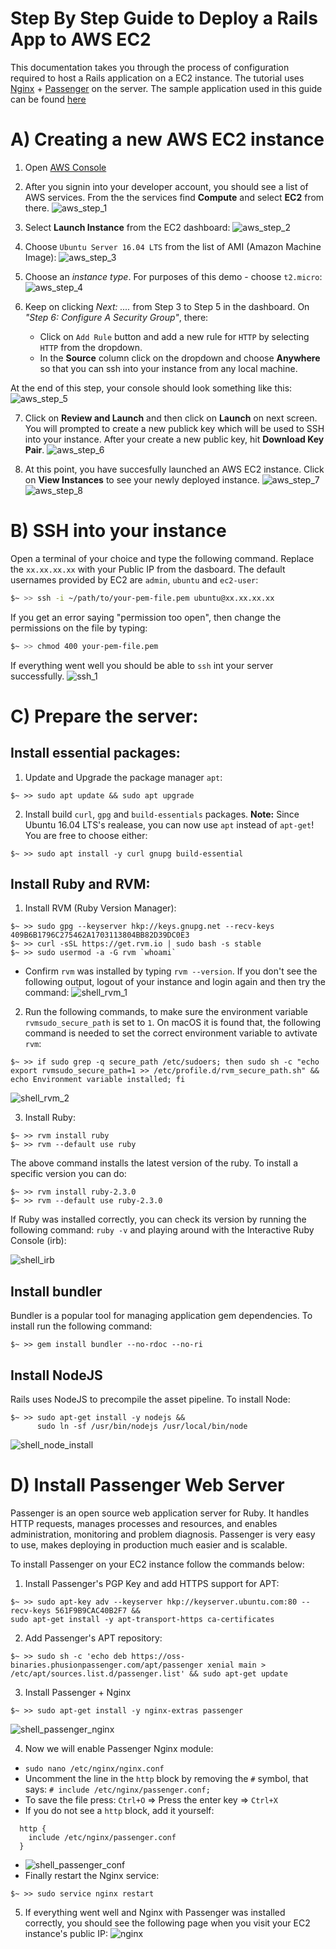 # Step By Step Guide to Deploy a Rails App to AWS EC2

This documentation takes you through the process of configuration required to host a Rails application on a EC2 instance. The tutorial uses [Nginx](https://www.nginx.com/resources/wiki/) + [Passenger](https://www.phusionpassenger.com/library/) on the server. The sample application used in this guide can be found [here](https://github.com/ghoshabhi/Sample-Photo-Webapp)

# A) Creating a new AWS EC2 instance

1. Open [AWS Console](https://aws.amazon.com/console/)
2. After you signin into your developer account, you should see a list of AWS services. From the the services find **Compute** and select **EC2** from there. 
![aws_step_1](https://raw.githubusercontent.com/ghoshabhi/cdn/master/AWS_1.png "AWS Dashboard")

3. Select **Launch Instance** from the EC2 dashboard: 
![aws_step_2](https://github.com/ghoshabhi/cdn/blob/master/AWS_2.png?raw=true "Launch Instance")

4. Choose `Ubuntu Server 16.04 LTS` from the list of AMI (Amazon Machine Image):
![aws_step_3](https://github.com/ghoshabhi/cdn/blob/master/AWS_3.png?raw=true "Choose AMI")

5. Choose an _instance type_. For purposes of this demo - choose `t2.micro`: 
![aws_step_4](https://github.com/ghoshabhi/cdn/blob/master/AWS_4.png?raw=true "t2.micro")

6. Keep on clicking _Next: ...._ from Step 3 to Step 5 in the dashboard. On _"Step 6: Configure A Security Group"_, there:
   - Click on `Add Rule` button and add a new rule for `HTTP` by selecting `HTTP` from the dropdown. 
   - In the **Source** column click on the dropdown and choose **Anywhere** so that you can ssh into your instance from any local machine. 
  
  At the end of this step, your console should look something like this:
  ![aws_step_5](https://github.com/ghoshabhi/cdn/blob/master/AWS_5.png?raw=true "Add http rule")

7. Click on **Review and Launch** and then click on **Launch** on next screen. You will prompted to create a new publick key which will be used to SSH into your instance. After your create a new public key, hit **Download Key Pair**.
![aws_step_6](https://github.com/ghoshabhi/cdn/blob/master/AWS_6.png?raw=true "Generate Public Key")

8. At this point, you have succesfully launched an AWS EC2 instance. Click on **View Instances** to see your newly deployed instance.
![aws_step_7](https://github.com/ghoshabhi/cdn/blob/master/AWS_7.png?raw=true "View Instances")
![aws_step_8](https://github.com/ghoshabhi/cdn/blob/master/AWS_8.png?raw=true "Dashboard")

# B) SSH into your instance

Open a terminal of your choice and type the following command. Replace the `xx.xx.xx.xx` with your Public IP from the dasboard. The default usernames provided by EC2 are `admin`, `ubuntu` and `ec2-user`: 
```sh
$~ >> ssh -i ~/path/to/your-pem-file.pem ubuntu@xx.xx.xx.xx 
```
If you get an error saying "permission too open", then change the permissions on the file by typing:
```sh
$~ >> chmod 400 your-pem-file.pem
```
If everything went well you should be able to `ssh` int your server successfully.
![ssh_1](https://github.com/ghoshabhi/cdn/blob/master/SH_1.png?raw=true "SSH")

# C) Prepare the server:

## Install essential packages:

1. Update and Upgrade the package manager `apt`:
```
$~ >> sudo apt update && sudo apt upgrade
```
2. Install build `curl`, `gpg` and `build-essentials` packages. **Note:** Since Ubuntu 16.04 LTS's realease, you can now use `apt` instead of `apt-get`! You are free to choose either:
```
$~ >> sudo apt install -y curl gnupg build-essential
```

## Install Ruby and RVM:

1. Install RVM (Ruby Version Manager):
```
$~ >> sudo gpg --keyserver hkp://keys.gnupg.net --recv-keys 409B6B1796C275462A1703113804BB82D39DC0E3
$~ >> curl -sSL https://get.rvm.io | sudo bash -s stable
$~ >> sudo usermod -a -G rvm `whoami`
```
  - Confirm `rvm` was installed by typing `rvm --version`. If you don't see the following output, logout of your instance and login again and then try the command:
  ![shell_rvm_1](https://github.com/ghoshabhi/cdn/blob/master/SH_2.png?raw=true "RVM Version")

2. Run the following commands, to make sure the environment variable `rvmsudo_secure_path` is set to `1`. On macOS it is found that, the following command is needed to set the correct environment variable to avtivate `rvm`: 
```
$~ >> if sudo grep -q secure_path /etc/sudoers; then sudo sh -c "echo export rvmsudo_secure_path=1 >> /etc/profile.d/rvm_secure_path.sh" && echo Environment variable installed; fi
```
![shell_rvm_2](https://github.com/ghoshabhi/cdn/blob/master/SH_3.png?raw=true "RVM ENV VAR")

3. Install Ruby:
```
$~ >> rvm install ruby
$~ >> rvm --default use ruby
```
The above command installs the latest version of the ruby. To install a specific version you can do:
```
$~ >> rvm install ruby-2.3.0
$~ >> rvm --default use ruby-2.3.0
```

If Ruby was installed correctly, you can check its version by running the following command: `ruby -v` and playing around with the Interactive Ruby Console (irb):

![shell_irb](https://github.com/ghoshabhi/cdn/blob/master/SH_4.png?raw=true "IRB RUBY -V")

## Install bundler

Bundler is a popular tool for managing application gem dependencies. To install run the following command:

```
$~ >> gem install bundler --no-rdoc --no-ri
```

## Install NodeJS

Rails uses NodeJS to precompile the asset pipeline. To install Node:
```
$~ >> sudo apt-get install -y nodejs &&
      sudo ln -sf /usr/bin/nodejs /usr/local/bin/node
```
![shell_node_install](https://github.com/ghoshabhi/cdn/blob/master/SH_5.png?raw=true "NodeJS")

# D) Install Passenger Web Server

Passenger is an open source web application server for Ruby. It handles HTTP requests, manages processes and resources, and enables administration, monitoring and problem diagnosis. Passenger is very easy to use, makes deploying in production much easier and is scalable.

To install Passenger on your EC2 instance follow the commands below:

1. Install Passenger's PGP Key and add HTTPS support for APT:
```
$~ >> sudo apt-key adv --keyserver hkp://keyserver.ubuntu.com:80 --recv-keys 561F9B9CAC40B2F7 &&
sudo apt-get install -y apt-transport-https ca-certificates
```

2. Add Passenger's APT repository:
```
$~ >> sudo sh -c 'echo deb https://oss-binaries.phusionpassenger.com/apt/passenger xenial main > /etc/apt/sources.list.d/passenger.list' && sudo apt-get update
```
3. Install Passenger + Nginx
```
$~ >> sudo apt-get install -y nginx-extras passenger
```
![shell_passenger_nginx](https://github.com/ghoshabhi/cdn/blob/master/SH_6.png?raw=true "Passenger+Nginx")

4. Now we will enable Passenger Nginx module:
  - `sudo nano /etc/nginx/nginx.conf`
  - Uncomment the line in the `http` block by removing the `#` symbol, that says: `# include /etc/nginx/passenger.conf;` 
  - To save the file press: `Ctrl+O` => Press the enter key => `Ctrl+X`
  - If you do not see a `http` block, add it yourself:
  ```
    http {
      include /etc/nginx/passenger.conf
    }
  ```
  - ![shell_passenger_conf](https://github.com/ghoshabhi/cdn/blob/master/SH_7.png?raw=true "Passenger Config Enable")
  -  Finally restart the Nginx service:
  ```
  $~ >> sudo service nginx restart
  ```
5. If everything went well and Nginx with Passenger was installed correctly, you should see the following page when you visit your EC2 instance's public IP:
  ![nginx](https://github.com/ghoshabhi/cdn/blob/master/SH_8.png?raw=true "Nginx")
